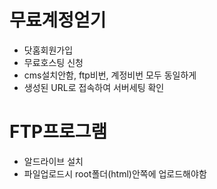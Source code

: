 # 무료계정얻기

- 닷홈회원가입
- 무료호스팅 신청
- cms설치안함, ftp비번, 계정비번 모두 동일하게
- 생성된 URL로 접속하여 서버세팅 확인

# FTP프로그램

- 알드라이브 설치
- 파일업로드시 root폴더(html)안쪽에 업로드해야함
